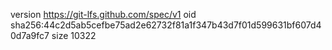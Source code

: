 version https://git-lfs.github.com/spec/v1
oid sha256:44c2d5ab5cefbe75ad2e62732f81a1f347b43d7f01d599631bf607d40d7a9fc7
size 10322
